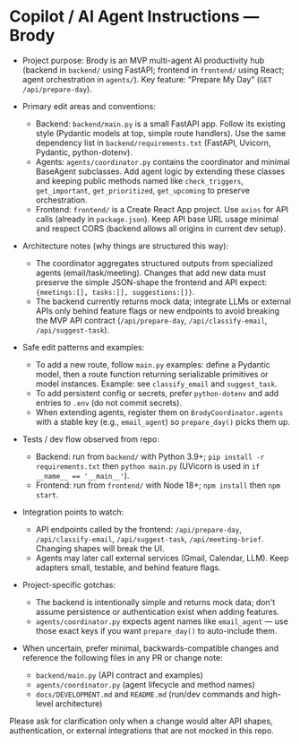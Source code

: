 <!--
Project-specific Copilot instructions for the Brody repository.
Keep this file short (20-50 lines). Focus on concrete, discoverable patterns
and examples that help an automated coding agent make correct, low-risk
changes without asking for extra context.
-->

# Copilot / AI Agent Instructions — Brody

- Project purpose: Brody is an MVP multi-agent AI productivity hub (backend in
  `backend/` using FastAPI; frontend in `frontend/` using React; agent
  orchestration in `agents/`). Key feature: "Prepare My Day" (`GET /api/prepare-day`).

- Primary edit areas and conventions:
  - Backend: `backend/main.py` is a small FastAPI app. Follow its existing
    style (Pydantic models at top, simple route handlers). Use the same
    dependency list in `backend/requirements.txt` (FastAPI, Uvicorn, Pydantic,
    python-dotenv).
  - Agents: `agents/coordinator.py` contains the coordinator and minimal
    BaseAgent subclasses. Add agent logic by extending these classes and
    keeping public methods named like `check_triggers`, `get_important`,
    `get_prioritized`, `get_upcoming` to preserve orchestration.
  - Frontend: `frontend/` is a Create React App project. Use `axios` for
    API calls (already in `package.json`). Keep API base URL usage minimal and
    respect CORS (backend allows all origins in current dev setup).

- Architecture notes (why things are structured this way):
  - The coordinator aggregates structured outputs from specialized agents
    (email/task/meeting). Changes that add new data must preserve the simple
    JSON-shape the frontend and API expect: `{meetings:[], tasks:[], suggestions:[]}`.
  - The backend currently returns mock data; integrate LLMs or external APIs
    only behind feature flags or new endpoints to avoid breaking the MVP API
    contract (`/api/prepare-day`, `/api/classify-email`, `/api/suggest-task`).

- Safe edit patterns and examples:
  - To add a new route, follow `main.py` examples: define a Pydantic model,
    then a route function returning serializable primitives or model instances.
    Example: see `classify_email` and `suggest_task`.
  - To add persistent config or secrets, prefer `python-dotenv` and add
    entries to `.env` (do not commit secrets).
  - When extending agents, register them on `BrodyCoordinator.agents` with a
    stable key (e.g., `email_agent`) so `prepare_day()` picks them up.

- Tests / dev flow observed from repo:
  - Backend: run from `backend/` with Python 3.9+; `pip install -r requirements.txt`
    then `python main.py` (UVicorn is used in `if __name__ == '__main__'`).
  - Frontend: run from `frontend/` with Node 18+; `npm install` then `npm start`.

- Integration points to watch:
  - API endpoints called by the frontend: `/api/prepare-day`, `/api/classify-email`,
    `/api/suggest-task`, `/api/meeting-brief`. Changing shapes will break the UI.
  - Agents may later call external services (Gmail, Calendar, LLM). Keep adapters
    small, testable, and behind feature flags.

- Project-specific gotchas:
  - The backend is intentionally simple and returns mock data; don't assume
    persistence or authentication exist when adding features.
  - `agents/coordinator.py` expects agent names like `email_agent` — use those
    exact keys if you want `prepare_day()` to auto-include them.

- When uncertain, prefer minimal, backwards-compatible changes and reference
  the following files in any PR or change note:
  - `backend/main.py` (API contract and examples)
  - `agents/coordinator.py` (agent lifecycle and method names)
  - `docs/DEVELOPMENT.md` and `README.md` (run/dev commands and high-level
    architecture)

Please ask for clarification only when a change would alter API shapes,
authentication, or external integrations that are not mocked in this repo.
